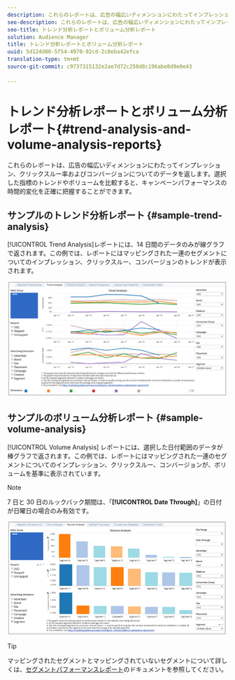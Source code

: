```yaml
---
description: これらのレポートは、広告の幅広いディメンションにわたってインプレッション、クリックスルー率およびコンバージョンについてのデータを返します。選択した指標のトレンドやボリュームを比較すると、キャンペーンパフォーマンスの時間的変化を正確に把握することができます。
seo-description: これらのレポートは、広告の幅広いディメンションにわたってインプレッション、クリックスルー率およびコンバージョンについてのデータを返します。選択した指標のトレンドやボリュームを比較すると、キャンペーンパフォーマンスの時間的変化を正確に把握することができます。
seo-title: トレンド分析レポートとボリューム分析レポート
solution: Audience Manager
title: トレンド分析レポートとボリューム分析レポート
uuid: 5d124d80-5f54-4970-92cd-2c8eba42efca
translation-type: tm+mt
source-git-commit: c9737315132e2ae7d72c250d8c196abe8d9e0e43

---
```



# トレンド分析レポートとボリューム分析レポート{#trend-analysis-and-volume-analysis-reports}

これらのレポートは、広告の幅広いディメンションにわたってインプレッション、クリックスルー率およびコンバージョンについてのデータを返します。選択した指標のトレンドやボリュームを比較すると、キャンペーンパフォーマンスの時間的変化を正確に把握することができます。

## サンプルのトレンド分析レポート {#sample-trend-analysis}

[!UICONTROL Trend Analysis]レポートには、14 日間のデータのみが線グラフで返されます。この例では、レポートにはマッピングされた一連のセグメントについてのインプレッション、クリックスルー、コンバージョンのトレンドが表示されます。

![](assets/trend-analysis.png)

## サンプルのボリューム分析レポート {#sample-volume-analysis}

[!UICONTROL Volume Analysis] レポートには、選択した日付範囲のデータが棒グラフで返されます。この例では、レポートにはマッピングされた一連のセグメントについてのインプレッション、クリックスルー、コンバージョンが、ボリュームを基準に表示されています。

>[!NOTE]
>
>7 日と 30 日のルックバック期間は、「**[!UICONTROL Date Through]**」の日付が日曜日の場合のみ有効です。

![](assets/volume-analysis.png)

>[!TIP]
>
>マッピングされたセグメントとマッピングされていないセグメントについて詳しくは、[セグメントパフォーマンスレポート](../../../reporting/audience-optimization-reports/aor-advertisers/segment-performance.md)のドキュメントを参照してください。

